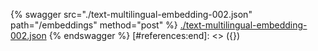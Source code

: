 [#references:start]: <> ({ "template": "openapi" })
{% swagger src="./text-multilingual-embedding-002.json" path="/embeddings" method="post" %}
[./text-multilingual-embedding-002.json](./text-multilingual-embedding-002.json)
{% endswagger %}
[#references:end]: <> ({})
